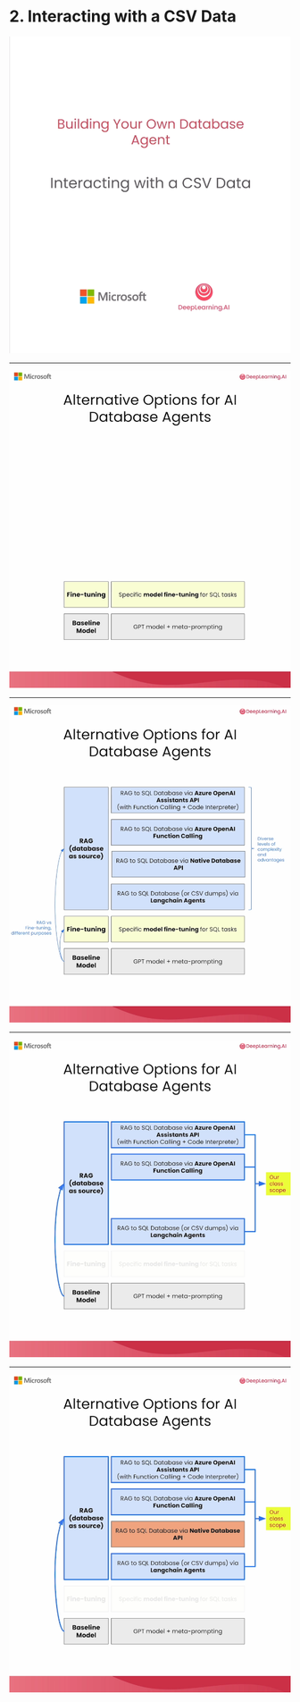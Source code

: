 # 2. Interacting with a CSV Data

![](Slides/videoframe_24697.png)

---

![](Slides/videoframe_128843.png)

---

![](Slides/videoframe_137441.png)

---

![](Slides/videoframe_141493.png)

---

![](Slides/videoframe_160899.png)
